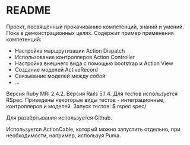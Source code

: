 # README

Проект, посвящённый прокачиванию компетенций, знаний и умений.
Пока в демонстрационных целях.
Содержит пример применения компетенций:
* Настройка маршрутизации Action Dispatch
* Использование контроллеров Action Controller
* Настройка внешнего вида с помощью bootstrap и Action View
* Создание моделей ActiveRecord
* Связывание моделей между собой
* ...


Версия Ruby MRI 2.4.2. Версия Rails 5.1.4.
Для тестов используется RSpec. Приведены некоторые виды тестов - интеграционные, контроллеров и моделей.
Запуск тестов:
$ rspec spec/

Для развёртывания используется Github.

Используется ActionCable, который можно запустить отдельно, при необходимости, например, используя Puma.